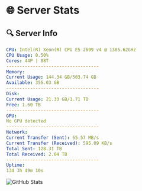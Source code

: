 # 🌐 Server Stats
## 🔍 Server Info
```yaml
CPU: Intel(R) Xeon(R) CPU E5-2699 v4 @ 1305.62GHz
CPU Usage: 0.50%
Cores: 44P | 88T
-----------------------------------
Memory:
Current Usage: 144.34 GB/503.74 GB
Available: 356.03 GB
-----------------------------------
Disk:
Current Usage: 21.33 GB/1.71 TB
Free: 1.60 TB
-----------------------------------
GPU:
No GPU detected
-----------------------------------
Network:
Current Transfer (Sent): 55.57 MB/s
Current Transfer (Received): 595.09 KB/s
Total Sent: 128.31 TB
Total Received: 2.04 TB
-----------------------------------
Uptime:
13d 3h 49m 10s
```
![GitHub Stats](https://img.shields.io/badge/Updated-2025-02-21_02:32:28-blue)